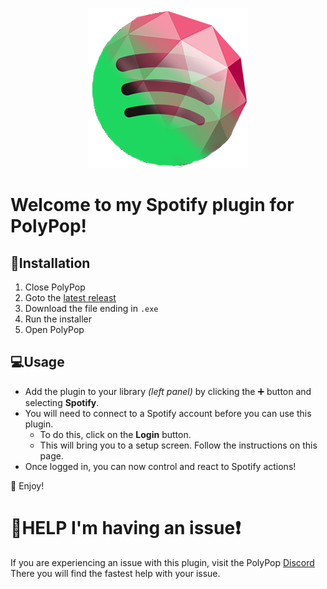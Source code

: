 <p align="center">
    <img src="static/icon.png?raw=true" alt="PolyPop Spotify Plugin Logo" />
</p>


# Welcome to my Spotify plugin for PolyPop!

## 🚀Installation

1. Close PolyPop
2. Goto the [latest releast](https://github.com/Jabbey92/PolyPop-Spotify-Plugin/releases/latest)
3. Download the file ending in `.exe`
4. Run the installer
5. Open PolyPop

## 💻Usage

- Add the plugin to your library *(left panel)* by clicking the ➕ button and selecting **Spotify**.
- You will need to connect to a Spotify account before you can use this plugin.
    - To do this, click on the __Login__ button.
    - This will bring you to a setup screen. Follow the instructions on this page.
- Once logged in, you can now control and react to Spotify actions!

🎵 Enjoy!

# 🚨HELP I'm having an issue❗
If you are experiencing an issue with this plugin, visit the PolyPop [Discord](https://discord.gg/QCFSQTaJW6)
There you will find the fastest help with your issue.
